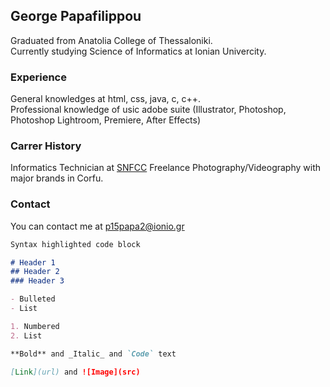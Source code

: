 ## George Papafilippou

Graduated from Anatolia College of Thessaloniki. <br/>
Currently studying Science of Informatics at Ionian Univercity. <br/>

### Experience

General knowledges at html, css, java, c, c++. <br/>
Professional knowledge of usic adobe suite (Illustrator, Photoshop, Photoshop Lightroom, Premiere, After Effects) <br/>

### Carrer History

Informatics Technician at [SNFCC](https://www.snfcc.org/?lang=el)
Freelance Photography/Videography with major brands in Corfu.

### Contact

You can contact me at p15papa2@ionio.gr

```markdown
Syntax highlighted code block

# Header 1
## Header 2
### Header 3

- Bulleted
- List

1. Numbered
2. List

**Bold** and _Italic_ and `Code` text

[Link](url) and ![Image](src)
```
